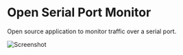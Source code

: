 # Open Serial Port Monitor

Open source application to monitor traffic over a serial port.

![Screenshot](https://github.com/whitestone-no/open-serial-port-monitor/blob/master/images/2016-01-30_Screenshot_t.png "Screenshot")
